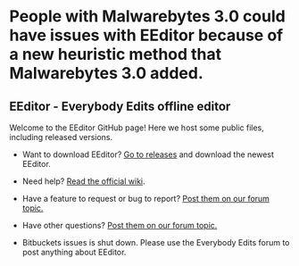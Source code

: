 # People with Malwarebytes 3.0 could have issues with EEditor because of a new heuristic method that Malwarebytes 3.0 added.  

## EEditor - Everybody Edits offline editor  
   
Welcome to the EEditor GitHub page! Here we host some public files, including released versions.  
  
* Want to download EEditor? [Go to releases](https://github.com/Madis0/eeditor/releases/latest) and download the newest EEditor.  
* Need help? [Read the official wiki](https://github.com/Madis0/eeditor/wiki).  
* Have a feature to request or bug to report? [Post them on our forum topic.](https://forums.everybodyedits.com/viewtopic.php?id=32502)
* Have other questions? [Post them on our forum topic.](https://forums.everybodyedits.com/viewtopic.php?id=32502) 
 
* Bitbuckets issues is shut down. Please use the Everybody Edits forum to post anything about EEditor.  
